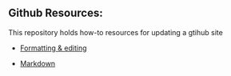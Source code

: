 ## Github Resources:

This repository holds how-to resources for updating a gtihub site

- [Formatting & editing](https://docs.github.com/en/get-started/writing-on-github/getting-started-with-writing-and-formatting-on-github/basic-writing-and-formatting-syntax)

- [Markdown](https://commonmark.org/help/)
